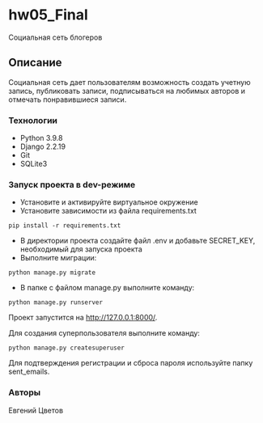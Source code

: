 # hw05_Final
Социальная сеть блогеров
## Описание
Cоциальная сеть дает пользователям возможность создать учетную запись, публиковать записи, подписываться на любимых авторов и отмечать понравившиеся записи.
### Технологии
- Python 3.9.8
- Django 2.2.19
- Git
- SQLite3
### Запуск проекта в dev-режиме
- Установите и активируйте виртуальное окружение
- Установите зависимости из файла requirements.txt
```
pip install -r requirements.txt
``` 
- В директории проекта создайте файл .env и добавьте SECRET_KEY, необходимый для запуска проекта
- Выполните миграции:
```
python manage.py migrate
```
- В папке с файлом manage.py выполните команду:
```
python manage.py runserver
```
Проект запустится на http://127.0.0.1:8000/.

Для создания суперпользователя выполните команду:
```
python manage.py createsuperuser
```
Для подтверждения регистрации и сброса пароля используйте папку sent_emails.
### Авторы
Евгений Цветов
